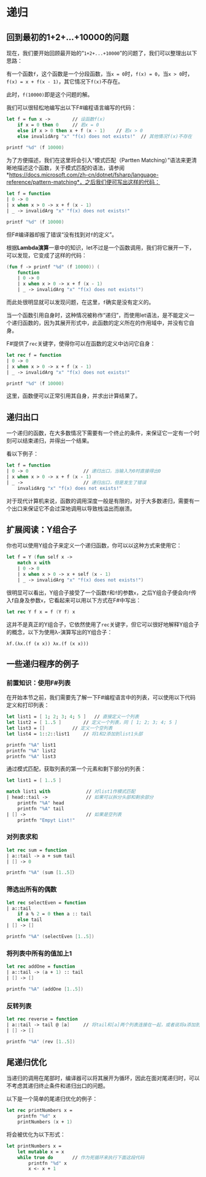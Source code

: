 # 递归

## 回到最初的1+2+...+10000的问题
现在，我们要开始回顾最开始的“`1+2+...+10000`”的问题了，我们可以整理出以下思路：

有一个函数`f`，这个函数是一个分段函数，当`x = 0`时，`f(x) = 0`，当`x > 0`时，`f(x) = x + f(x - 1)`，其它情况下`f(x)`不存在。

此时，`f(10000)`即是这个问题的解。

我们可以很轻松地编写出以下F#编程语言编写的代码：

```fsharp
let f =	fun x ->        // 设函数f(x)
    if x = 0 then 0     // 若x = 0
    else if x > 0 then x + f (x - 1)    // 若x > 0
    else invalidArg "x" "f(x) does not exists!"  // 其他情况f(x)不存在
    
printf "%d" (f 10000)
```

为了方便描述，我们在这里将会引入“模式匹配（Partten Matching）”语法来更清晰地描述这个函数，关于模式匹配的语法，请参阅*https://docs.microsoft.com/zh-cn/dotnet/fsharp/language-reference/pattern-matching*，之后我们便可写出这样的代码：

```fsharp
let f = function
| 0 -> 0
| x when x > 0 -> x + f (x - 1)
| _ -> invalidArg "x" "f(x) does not exists!"

printf "%d" (f 10000)
```

但F#编译器却报了错误“没有找到对`f`的定义”。

根据**Lambda演算**一章中的知识，let不过是一个函数调用，我们将它展开一下，可以发现，它变成了这样的代码：

```fsharp
(fun f -> printf "%d" (f 10000)) (
    function
    | 0 -> 0
    | x when x > 0 -> x + f (x - 1)
    | _ -> invalidArg "x" "f(x) does not exists!")
```

而此处很明显就可以发现问题，在这里，`f`确实是没有定义的。

当一个函数引用自身时，这种情况被称作“递归”，而使用let语法，是不能定义一个递归函数的，因为其展开形式中，此函数的定义所在的作用域中，并没有它自身。

F#提供了`rec`关键字，使得你可以在函数的定义中访问它自身：

```fsharp
let rec f = function
| 0 -> 0
| x when x > 0 -> x + f (x - 1)
| _ -> invalidArg "x" "f(x) does not exists!"

printf "%d" (f 10000)
```

这里，函数便可以正常引用其自身，并求出计算结果了。

## 递归出口
一个递归的函数，在大多数情况下需要有一个终止的条件，来保证它一定有一个时刻可以结束递归，并得出一个结果。

看以下例子：
```fsharp
let f = function
| 0 -> 0                    // 递归出口，当输入为0时直接得出0
| x when x > 0 -> x + f (x - 1)
| _ ->                      // 递归出口，但是发生了错误
	invalidArg "x" "f(x) does not exists!"
```

对于现代计算机来说，函数的调用深度一般是有限的，对于大多数递归，需要有一个出口来保证它不会过深地调用以导致栈溢出而崩溃。

## 扩展阅读：Y组合子

你也可以使用Y组合子来定义一个递归函数，你可以以这种方式来使用它：

```fsharp
let f = Y (fun self x ->
    match x with
    | 0 -> 0
    | x when x > 0 -> x + self (x - 1)
    | _ -> invalidArg "x" "f(x) does not exists!")
```

很明显可以看出，Y组合子接受了一个函数`f`和`f`的参数`x`，之后Y组合子便会向`f`传入f自身及参数`x`，它看起来可以用以下方式在F#中写出：

```fsharp
let rec Y f x = f (Y f) x
```

这并不是真正的Y组合子，它依然使用了`rec`关键字，但它可以很好地解释Y组合子的概念，以下为使用λ-演算写出的Y组合子：

```lambda
λf.(λx.(f (x x)) λx.(f (x x)))
```

## 一些递归程序的例子

### 前置知识：使用F#列表

在开始本节之前，我们需要先了解一下F#编程语言中的列表，可以使用以下代码定义和打印列表：

```fsharp
let list1 = [ 1; 2; 3; 4; 5 ]	// 直接定义一个列表
let list2 = [ 1..5 ]		// 定义一个列表，同 [ 1; 2; 3; 4; 5 ]
let list3 = []			// 定义一个空列表
let list4 = 1::2::list1   	// 将1和2添加到list1头部

printfn "%A" list1
printfn "%A" list2
printfn "%A" list3
```

通过模式匹配，获取列表的第一个元素和剩下部分的列表：

```fsharp
let list1 = [ 1..5 ]

match list1 with             // 对list1作模式匹配
| head::tail ->              // 如果可以拆分头部和剩余部分
    printfn "%A" head
    printfn "%A" tail
| [] ->                      // 如果是空列表
	printfn "Empyt List!"
```

### 对列表求和

```fsharp
let rec sum = function
| a::tail -> a + sum tail
| [] -> 0

printfn "%A" (sum [1..5]）
```

### 筛选出所有的偶数

```fsharp
let rec selectEven = function
| a::tail
    if a % 2 = 0 then a :: tail
    else tail
| [] -> []

printfn "%A" (selectEven [1..5])
```

### 将列表中所有的值加上1

```fsharp
let rec addOne = function
| a::tail -> (a + 1) :: tail
| [] -> []

printfn "%A" (addOne [1..5])
```

### 反转列表

```fsharp
let rec reverse = function
| a::tail -> tail @ [a]		// 将tail和[a]两个列表连接在一起，或者说将a添加到tail后面
| [] -> []

printfn "%A" (rev [1..5])
```


## 尾递归优化
当递归的调用在尾部时，编译器可以将其展开为循环，因此在面对尾递归时，可以不考虑其递归终止条件和递归出口的问题。

以下是一个简单的尾递归优化的例子：

```fsharp
let rec printNumbers x =
	printfn "%d" x
    printNumbers (x + 1)
```

将会被优化为以下形式：

```fsharp
let printNumbers x =
    let mutable x = x
    while true do		// 作为死循环来执行下面这段代码
        printfn "%d" x
        x <- x + 1
```

